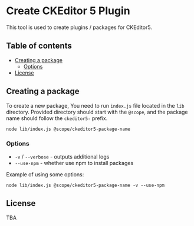 Create CKEditor 5 Plugin
========================

This tool is used to create plugins / packages for CKEditor5.

## Table of contents

* [Creating a package](#creating-a-package)
   * [Options](#options)
* [License](#license)

## Creating a package

To create a new package, You need to run `index.js` file located in the `lib` directory. Provided directory should start with the `@scope`, and the package name should follow the `ckeditor5-` prefix.

```
node lib/index.js @scope/ckeditor5-package-name
```

### Options

- `-v` / `--verbose` - outputs additional logs
- `--use-npm` - whether use npm to install packages

Example of using some options:

```
node lib/index.js @scope/ckeditor5-package-name -v --use-npm
```

## License

TBA
